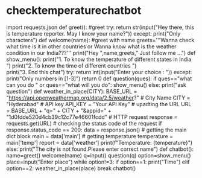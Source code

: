 # checktemperaturechatbot
import requests,json
def greet():
    #greet
    try:
        return str(input("Hey there, this is temperature reporter. May I know your name?"))
    except:
        print("Only characters")
def welcome(name):
    #greet with name
    greets='''Wanna check what time is it in other countries or Wanna know what is the weather condition in our India???'''
    print("Hey ",name,greets," Just follow me ...")
def show_menu():
    print("1. To know the temperature of different states in India ")
    print("2. To know the time of different countries ")        
    print("3. End this chat")
    try:
        return int(input("Enter your choice : "))
    except:
        print("Only numbers in [1-3]")
        return 0
def question(ques):
    if ques=="what can you do " or ques=="what will you do":
        show_menu()
    else:
        print("ask question")
def weather_in_place(CITY):
    BASE_URL = "https://api.openweathermap.org/data/2.5/weather?"
    # City Name CITY = "Hyderabad"
    # API key API_KEY = "Your API Key"
    # upadting the URL
    URL = BASE_URL + "q=" + CITY + "&appid=" + "1d0fdde520d4cb39c12c77e46601fcdd"
    # HTTP request
    response = requests.get(URL)
    # checking the status code of the request
    if response.status_code == 200:
        data = response.json()
        # getting the main dict block
        main = data['main']
        # getting temperature
        temperature = main['temp']
        report = data['weather']
        print(f"Temperature: {temperature}")
    else:
        print("The city is not found.Please enter correct name")
def chatbot():
    name=greet()
    welcome(name)
    q=input()
    question(q)
    option=show_menu()
    place=input("Enter place")
    while option!=3:
        if option==1:
            print("Time")
        elif option==2:
            weather_in_place(place)
            break
chatbot()
